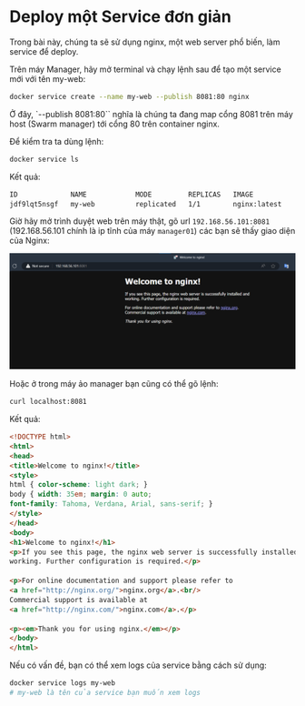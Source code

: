 # Deploy một Service đơn giản

Trong bài này, chúng ta sẽ sử dụng nginx, một web server phổ biến, làm service để deploy.

Trên máy Manager, hãy mở terminal và chạy lệnh sau để tạo một service mới với tên my-web:

```bash
docker service create --name my-web --publish 8081:80 nginx
```

Ở đây, `--publish 8081:80`` nghĩa là chúng ta đang map cổng 8081 trên máy host (Swarm manager) tới cổng 80 trên container nginx.

Để kiểm tra ta dùng lệnh:

```bash
docker service ls
```
Kết quả:

```bash
ID             NAME            MODE         REPLICAS   IMAGE                           PORTS
jdf9lqt5nsgf   my-web          replicated   1/1        nginx:latest                    *:8081->80/tcp
```

Giờ hãy mở trình duyệt web trên máy thật, gõ url `192.168.56.101:8081` (192.168.56.101 chính là ip tĩnh của máy `manager01`) các bạn sẽ thấy giao diện của Nginx:

![nginx](nginx-browser.png)

Hoặc ở trong máy ảo manager bạn cũng có thể gõ lệnh:
```bash
curl localhost:8081
```

Kết quả:
```html
<!DOCTYPE html>
<html>
<head>
<title>Welcome to nginx!</title>
<style>
html { color-scheme: light dark; }
body { width: 35em; margin: 0 auto;
font-family: Tahoma, Verdana, Arial, sans-serif; }
</style>
</head>
<body>
<h1>Welcome to nginx!</h1>
<p>If you see this page, the nginx web server is successfully installed and
working. Further configuration is required.</p>

<p>For online documentation and support please refer to
<a href="http://nginx.org/">nginx.org</a>.<br/>
Commercial support is available at
<a href="http://nginx.com/">nginx.com</a>.</p>

<p><em>Thank you for using nginx.</em></p>
</body>
</html>
```

Nếu có vấn đề, bạn có thể xem logs của service bằng cách sử dụng:
```bash 
docker service logs my-web
# my-web là tên của service bạn muốn xem logs
```
